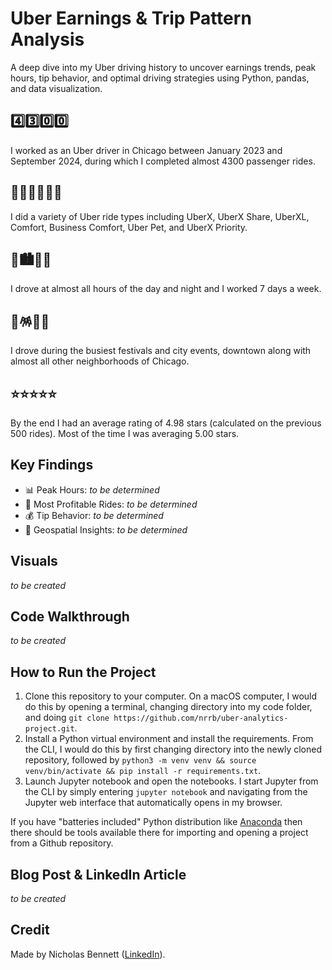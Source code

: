 # Uber Earnings & Trip Pattern Analysis

A deep dive into my Uber driving history to uncover earnings trends, peak hours, tip behavior, and optimal driving strategies using Python, pandas, and data visualization.

## 4️⃣3️⃣0️⃣0️⃣ 
I worked as an Uber driver in Chicago between January 2023 and September 2024, during which I completed almost 4300 passenger rides.

## 🚙🚐🐶🤹🏻‍♂️ 
I did a variety of Uber ride types including UberX, UberX Share, UberXL, Comfort, Business Comfort, Uber Pet, and UberX Priority.

## 🌇🏙️🌆🌃 
I drove at almost all hours of the day and night and I worked 7 days a week.

## 🥳🪅🎸🌭 
I drove during the busiest festivals and city events, downtown along with almost all other neighborhoods of Chicago.

## ⭐️⭐️⭐️⭐️⭐️ 
By the end I had an average rating of 4.98 stars (calculated on the previous 500 rides). Most of the time I was averaging 5.00 stars. 

## Key Findings

* 📊 Peak Hours: _to be determined_
* 🚖 Most Profitable Rides: _to be determined_
* 💰 Tip Behavior: _to be determined_
* 📍 Geospatial Insights: _to be determined_

## Visuals

_to be created_

## Code Walkthrough

_to be created_

## How to Run the Project

1. Clone this repository to your computer. On a macOS computer, I would do this by opening a terminal, changing directory into my code folder, and doing `git clone https://github.com/nrrb/uber-analytics-project.git`.
2. Install a Python virtual environment and install the requirements. From the CLI, I would do this by first changing directory into the newly cloned repository, followed by `python3 -m venv venv && source venv/bin/activate && pip install -r requirements.txt`. 
3. Launch Jupyter notebook and open the notebooks. I start Jupyter from the CLI by simply entering `jupyter notebook` and navigating from the Jupyter web interface that automatically opens in my browser.

If you have "batteries included" Python distribution like [Anaconda](https://www.anaconda.com/) then there should be tools available there for importing and opening a project from a Github repository.

## Blog Post & LinkedIn Article

_to be created_

## Credit

Made by Nicholas Bennett ([LinkedIn](https://www.linkedin.com/in/nicholasrrbennett)).
